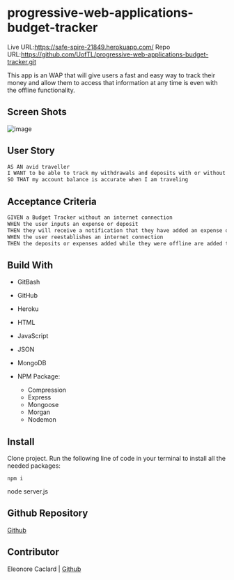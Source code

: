 # progressive-web-applications-budget-tracker

Live URL:https://safe-spire-21849.herokuapp.com/
Repo URL:https://github.com/UofTL/progressive-web-applications-budget-tracker.git

This app is an WAP that will give users a fast and easy way to track their money and allow them to access that information at any time is even with the offline functionality. 

## Screen Shots

![image](https://user-images.githubusercontent.com/84641285/138983396-dd331764-0f4b-43a3-8a71-7d08aa6c99c6.png)

## User Story

```md
AS AN avid traveller
I WANT to be able to track my withdrawals and deposits with or without a data/internet connection
SO THAT my account balance is accurate when I am traveling 
```

## Acceptance Criteria

```md
GIVEN a Budget Tracker without an internet connection
WHEN the user inputs an expense or deposit
THEN they will receive a notification that they have added an expense or deposit
WHEN the user reestablishes an internet connection
THEN the deposits or expenses added while they were offline are added to their transaction history and their totals are updated
```

## Build With
- GitBash
- GitHub
- Heroku
- HTML
- JavaScript
- JSON
- MongoDB
    
- NPM Package:
  - Compression
  - Express
  - Mongoose
  - Morgan
  - Nodemon

## Install

Clone project.
Run the following line of code in your terminal to install all the needed packages: 
```
npm i
```
node server.js
## Github Repository
[Github](https://github.com/UofTL/progressive-web-applications-budget-tracker.git)
## Contributor
Eleonore Caclard | [Github](https://github.com/UofTL)

